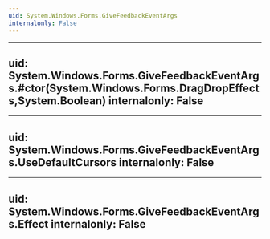 ```yaml
---
uid: System.Windows.Forms.GiveFeedbackEventArgs
internalonly: False
---
```


---
uid: System.Windows.Forms.GiveFeedbackEventArgs.#ctor(System.Windows.Forms.DragDropEffects,System.Boolean)
internalonly: False
---

---
uid: System.Windows.Forms.GiveFeedbackEventArgs.UseDefaultCursors
internalonly: False
---

---
uid: System.Windows.Forms.GiveFeedbackEventArgs.Effect
internalonly: False
---
